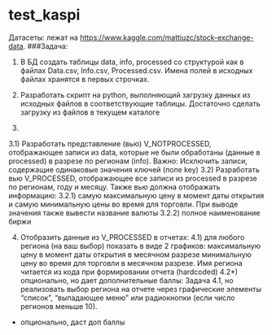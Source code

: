 # test_kaspi
Датасеты: лежат на https://www.kaggle.com/mattiuzc/stock-exchange-data.
###Задача:

1. В БД создать таблицы data, info, processed со структурой как в файлах Data.csv, Info.csv, Processed.csv. Имена полей в исходных файлах хранятся в первых строчках.

2. Разработать скрипт на python, выполняющий загрузку данных из исходных файлов в соответствующие таблицы. Достаточно сделать загрузку из файлов в текущем каталоге

3.

3.1) Разработать представление (вью) V_NOTPROCESSED, отображающее записи из data, которые не были обработаны (данные в processed) в разрезе по регионам (info). Важно: Исключить записи, содержащие одинаковые значения ключей (поле key)
3.2) Разработать вью V_PROCESSED, отображающее все записи из processed в разрезе по регионам, году и месяцу. Также вью должна отображать информацию:
3.2.1) самую максимальную цену в момент даты открытия и самую минимальную цены во время для торговли. При выводе значения также вывести название валюты
3.2.2) полное наименование биржи



4. Отобразить данные из V_PROCESSED в отчетах:
4.1) для любого региона (на ваш выбор) показать в виде 2 графиков:
  максимальную цену в момент даты открытия в месячном разрезе
  минимальную цену во время для торговли в месячном разрезе. Имя региона читается из кода при формировании отчета (hardcoded)
4.2*) опционально, но дает дополнительные баллы:
Задача 4.1, но реализовать выбор региона на отчете через графические элементы “список”, “выпадающее меню” или радиокнопки (если число регионов меньше 10). 

* опционально, даст доп баллы

